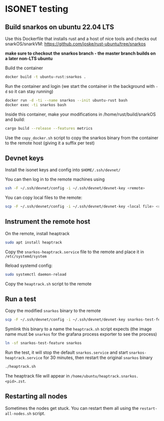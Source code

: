 # ISONET testing

## Build snarkos on ubuntu 22.04 LTS

Use this Dockerfile that installs rust and a host of nice tools and checks out snarkOS/snarkVM:
https://github.com/joske/rust-ubuntu/tree/snarkos

**make sure to checkout the snarkos branch - the master branch builds on a later non-LTS ubuntu**

Build the container

```bash
docker build -t ubuntu-rust:snarkos .
```

Run the container and login (we start the container in the background with `-d` so it can stay running)

```bash
docker run -d -ti --name snarkos --init ubuntu-rust bash
docker exec -ti snarkos bash
```

Inside this container, make your modifications in /home/rust/build/snarkOS and build:

```bash
cargo build --release --features metrics
```

Use the `copy_docker.sh` script to copy the snarkos binary from the container to the remote host (giving it a suffix per test)

## Devnet keys

Install the isonet keys and config into `$HOME/.ssh/devnet/`

You can then log in to the remote machines using

```bash
ssh -F ~/.ssh/devnet/config -i ~/.ssh/devnet/devnet-key <remote>
```

You can copy local files to the remote:

```bash
scp -F ~/.ssh/devnet/config -i ~/.ssh/devnet/devnet-key <local file> <remote>:
```

## Instrument the remote host

On the remote, install heaptrack

```bash
sudo apt install heaptrack
```

Copy the `snarkos-heaptrack.service` file to the remote and place it in `/etc/systemd/system`

Reload systemd config:

```bash
sudo systemctl daemon-reload
```

Copy the `heaptrack.sh` script to the remote

## Run a test

Copy the modified `snarkos` binary to the remote

```bash
scp -F ~/.ssh/devnet/config -i ~/.ssh/devnet/devnet-key snarkos-test-feature <remote>:
```

Symlink this binary to a name the `heaptrack.sh` script expects (the image name must be `snarkos` for the grafana process exporter to see the process)

```bash
ln -sf snarkos-test-feature snarkos
```

Run the test, it will stop the default `snarkos.service` and start `snarkos-heaptrack.service` for 30 minutes, then restart the original `snarkos` binary

```bash
./heaptrack.sh
```

The heaptrack file will appear in `/home/ubuntu/heaptrack.snarkos.<pid>.zst`.

## Restarting all nodes

Sometimes the nodes get stuck. You can restart them all using the `restart-all-nodes.sh` script.
